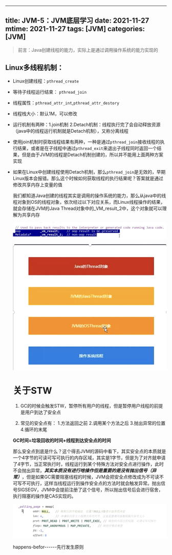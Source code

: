 ---
title: JVM-5：JVM底层学习
date: 2021-11-27
mtime: 2021-11-27
tags: [JVM]
categories: [JVM]
------

>前言：Java创建线程的能力，实际上是通过调用操作系统的能力实现的
<!--more-->

## Linux多线程机制：

- Linux创建线程：`pthread_create`  

- 等待子线程运行结束： `pthread_join`

- 线程属性：`pthread_attr_int`,`pthread_attr_destory`

- 线程栈大小：默认1M，可以修改

- 运行机制有两种：1.join机制   2.Detach机制：线程执行完了会自动释放资源（java中的线程运行机制就是Detach机制），又称分离线程

- 使用join机制时获取线程结果有两种，一种是通过`pthread_join`接收线程的执行结果，或者是在子线程中通过`pthread_exit`来退出子线程同时返回一个结果，但是由于JVM的线程是Detach机制创建的，所以并不能用上面两种方案实现

- 如果在Linux中创建线程使用Detach机制，那么`pthread_join`是无效的，早期Linux版本会报错。那么这个时候如何获取线程的执行结果呢？答案就是通过修改共享内存上变量的值

  

  我们都知道Java创建的线程其实是调用的操作系统的能力，那么从java中的线程对象到OS的线程对象，依次经过以下对应关系，而Linux线程操作的结果，就会存储在JVM的Java Thread对象中的_VM_result_2中，这个对象就可以理解为共享内存

  ![](https://raw.githubusercontent.com/aj-web/picturebed/master/202111271645498.png)

  

  

  ![线程对象](https://raw.githubusercontent.com/aj-web/picturebed/master/202111271641514.png)

  

  

  

  # 关于STW

  1. GC的时候会触发STW，暂停所有用户的线程，但是暂停用户线程的前提是用户到达了安全点

  2. 常见的安全点有： 1.方法返回之前  2.调用某个方法之后  3.抛出异常的位置  4.循环的末尾

  

  **GC时间=垃圾回收的时间+线程到达安全点的时间**

  

  那么安全点到底是什么？这个得去JVM的源码中看下，其实安全点的本质就是一个4字节的可读可写可执行的内存区域，其实是1字节，但是为了对齐就申请了4字节，当正常执行时，线程运行到某个特殊方法对安全点进行操作，此时不会抛出异常，***其实本质没有进行啥操作但是重要的是没有抛出信号（异常）***，但是如果GC需要阻塞线程的时候，JVM会把安全点修改成为不可读不可写不可执行，这样当线程运行到操作安全点的方法时就会触发异常。抛出信号SIGSEGV，JVM中会提前注册了这个信号，所以抛出信号后会进行宿舍，执行阻塞的操作是CAS实现的。

  ![](https://raw.githubusercontent.com/aj-web/picturebed/master/202111271724397.png)

  

  

  

  

  happens-befor------先行发生原则

  

  

  

  

  